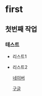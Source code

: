 # first
## 첫번째 작업
### 테스트
- 리스트1
- 리스트2

  [네이버](http://www.naver.com)
  
  [구글](http://google.com)

  
